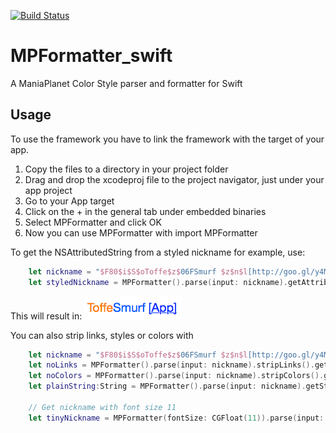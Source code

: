[![Build Status](https://travis-ci.org/tomvlk/MPFormatter_swift.png)](https://travis-ci.org/tomvlk/MPFormatter_swift)

# MPFormatter_swift
A ManiaPlanet Color Style parser and formatter for Swift

## Usage ##
To use the framework you have to link the framework with the target of your app.

 1. Copy the files to a directory in your project folder
 2. Drag and drop the xcodeproj file to the project navigator, just under your app project
 3. Go to your App target
 4. Click on the + in the general tab under embedded binaries
 5. Select MPFormatter and click OK
 6. Now you can use MPFormatter with import MPFormatter

To get the NSAttributedString from a styled nickname for example, use:
```swift
    let nickname = "$F80$i$S$oToffe$z$06FSmurf $z$n$l[http://goo.gl/y4M9VK][App]$l"
    let styledNickname = MPFormatter().parse(input: nickname).getAttributedString()
```
This will result in:
![Example result from above code](https://raw.githubusercontent.com/tomvlk/MPFormatter_swift/master/example.png "Example result")



You can also strip links, styles or colors with
```swift
	let nickname = "$F80$i$S$oToffe$z$06FSmurf $z$n$l[http://goo.gl/y4M9VK][App]$l"
    let noLinks = MPFormatter().parse(input: nickname).stripLinks().getAttributedString()
    let noColors = MPFormatter().parse(input: nickname).stripColors().getAttributedString()
    let plainString:String = MPFormatter().parse(input: nickname).getString() // Get plain string, without any styles

    // Get nickname with font size 11
    let tinyNickname = MPFormatter(fontSize: CGFloat(11)).parse(input: nickname).getAttributedString()
```

